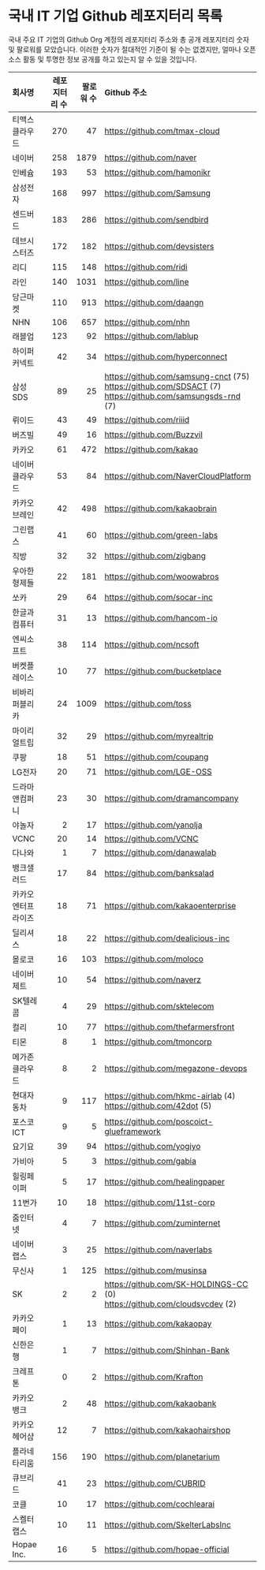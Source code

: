 # 국내 IT 기업 Github 레포지터리 목록
국내 주요 IT 기업의 Github Org 계정의 레포지터리 주소와 총 공개 레포지터리 숫자 및 팔로워를 모았습니다. 이러한 숫자가 절대적인 기준이 될 수는 없겠지만, 얼마나 오픈 소스 활동 및 투명한 정보 공개를 하고 있는지 알 수 있을 것입니다.

<!-- MARKDOWN_TABLE(GITHUB): START -->

| **회사명** | **레포지터리 수** | **팔로워 수** | **Github 주소** |
|:---|---:|---:|:---|
| 티맥스클라우드 | 270 | 47 | https://github.com/tmax-cloud |
| 네이버 | 258 | 1879 | https://github.com/naver |
| 인베슘 | 193 | 53 | https://github.com/hamonikr |
| 삼성전자 | 168 | 997 | https://github.com/Samsung |
| 센드버드 | 183 | 286 | https://github.com/sendbird |
| 데브시스터즈 | 172 | 182 | https://github.com/devsisters |
| 리디 | 115 | 148 | https://github.com/ridi |
| 라인 | 140 | 1031 | https://github.com/line |
| 당근마켓 | 110 | 913 | https://github.com/daangn |
| NHN | 106 | 657 | https://github.com/nhn |
| 래블업 | 123 | 92 | https://github.com/lablup |
| 하이퍼커넥트 | 42 | 34 | https://github.com/hyperconnect |
| 삼성SDS | 89 | 25 | https://github.com/samsung-cnct (75)<br />https://github.com/SDSACT (7)<br />https://github.com/samsungsds-rnd (7) |
| 뤼이드 | 43 | 49 | https://github.com/riiid |
| 버즈빌 | 49 | 16 | https://github.com/Buzzvil |
| 카카오 | 61 | 472 | https://github.com/kakao |
| 네이버클라우드 | 53 | 84 | https://github.com/NaverCloudPlatform |
| 카카오브레인 | 42 | 498 | https://github.com/kakaobrain |
| 그린랩스 | 41 | 60 | https://github.com/green-labs |
| 직방 | 32 | 32 | https://github.com/zigbang |
| 우아한형제들 | 22 | 181 | https://github.com/woowabros |
| 쏘카 | 29 | 64 | https://github.com/socar-inc |
| 한글과컴퓨터 | 31 | 13 | https://github.com/hancom-io |
| 엔씨소프트 | 38 | 114 | https://github.com/ncsoft |
| 버켓플레이스 | 10 | 77 | https://github.com/bucketplace |
| 비바리퍼블리카 | 24 | 1009 | https://github.com/toss |
| 마이리얼트립 | 32 | 29 | https://github.com/myrealtrip |
| 쿠팡 | 18 | 51 | https://github.com/coupang |
| LG전자 | 20 | 71 | https://github.com/LGE-OSS |
| 드라마앤컴퍼니 | 23 | 30 | https://github.com/dramancompany |
| 야놀자 | 2 | 17 | https://github.com/yanolja |
| VCNC | 20 | 14 | https://github.com/VCNC |
| 다나와 | 1 | 7 | https://github.com/danawalab |
| 뱅크샐러드 | 17 | 84 | https://github.com/banksalad |
| 카카오엔터프라이즈 | 18 | 71 | https://github.com/kakaoenterprise |
| 딜리셔스 | 18 | 22 | https://github.com/dealicious-inc |
| 몰로코 | 16 | 103 | https://github.com/moloco |
| 네이버제트 | 10 | 54 | https://github.com/naverz |
| SK텔레콤 | 4 | 29 | https://github.com/sktelecom |
| 컬리 | 10 | 77 | https://github.com/thefarmersfront |
| 티몬 | 8 | 1 | https://github.com/tmoncorp |
| 메가존클라우드 | 8 | 2 | https://github.com/megazone-devops |
| 현대자동차 | 9 | 117 | https://github.com/hkmc-airlab (4)<br />https://github.com/42dot (5) |
| 포스코ICT | 9 | 5 | https://github.com/poscoict-glueframework |
| 요기요 | 39 | 94 | https://github.com/yogiyo |
| 가비아 | 5 | 3 | https://github.com/gabia |
| 힐링페이퍼 | 5 | 17 | https://github.com/healingpaper |
| 11번가 | 10 | 18 | https://github.com/11st-corp |
| 줌인터넷 | 4 | 7 | https://github.com/zuminternet |
| 네이버랩스 | 3 | 25 | https://github.com/naverlabs |
| 무신사 | 1 | 125 | https://github.com/musinsa |
| SK | 2 | 2 | https://github.com/SK-HOLDINGS-CC (0)<br />https://github.com/cloudsvcdev (2) |
| 카카오페이 | 1 | 13 | https://github.com/kakaopay |
| 신한은행 | 1 | 7 | https://github.com/Shinhan-Bank |
| 크레프톤 | 0 | 2 | https://github.com/Krafton |
| 카카오뱅크 | 2 | 48 | https://github.com/kakaobank |
| 카카오헤어샵 | 12 | 7 | https://github.com/kakaohairshop |
| 플라네타리움 | 156 | 190 | https://github.com/planetarium |
| 큐브리드 | 41 | 23 | https://github.com/CUBRID |
| 코클 | 10 | 17 | https://github.com/cochlearai |
| 스켈터랩스 | 10 | 11 | https://github.com/SkelterLabsInc |
| Hopae Inc. | 16 | 5 | https://github.com/hopae-official |

<!-- MARKDOWN_TABLE(GITHUB): END -->
